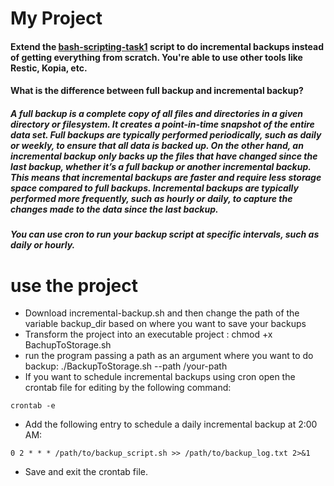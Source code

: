 # My Project
#### Extend the [bash-scripting-task1](https://github.com/farazfaraz/bash-scripting-task1) script to do incremental backups instead of getting everything from scratch. You're able to use other tools like Restic, Kopia, etc.
#### What is the difference between full backup and incremental backup?
##### A full backup is a complete copy of all files and directories in a given directory or filesystem. It creates a point-in-time snapshot of the entire data set. Full backups are typically performed periodically, such as daily or weekly, to ensure that all data is backed up. On the other hand, an incremental backup only backs up the files that have changed since the last backup, whether it’s a full backup or another incremental backup. This means that incremental backups are faster and require less storage space compared to full backups. Incremental backups are typically performed more frequently, such as hourly or daily, to capture the changes made to the data since the last backup.
##### You can use cron to run your backup script at specific intervals, such as daily or hourly.
# use the project
* Download incremental-backup.sh and then change the path of the variable backup_dir based on where you want to save your backups
* Transform the project into an executable project : chmod +x BachupToStorage.sh
* run the program passing a path as an argument where you want to do backup: ./BackupToStorage.sh --path /your-path
* If you want to schedule incremental backups using cron open the crontab file for editing by the following command:
```
crontab -e
```
* Add the following entry to schedule a daily incremental backup at 2:00 AM:
```
0 2 * * * /path/to/backup_script.sh >> /path/to/backup_log.txt 2>&1
```
* Save and exit the crontab file.
